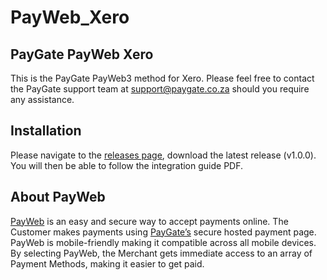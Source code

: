 # PayWeb_Xero
## PayGate PayWeb Xero

This is the PayGate PayWeb3 method for Xero. Please feel free to contact the PayGate support team at support@paygate.co.za should you require any assistance.

## Installation

Please navigate to the [releases page](https://github.com/PayGate/PayWeb_Xero/releases), download the latest release (v1.0.0). You will then be able to follow the integration guide PDF.

## About PayWeb

[PayWeb](https://www.paygate.co.za/paygate-products/payweb/) is an easy and secure way to accept payments online. The Customer makes payments using [PayGate’s](https://www.paygate.co.za/) secure hosted payment page. PayWeb is mobile-friendly making it compatible across all mobile devices. By selecting PayWeb, the Merchant gets immediate access to an array of Payment Methods, making it easier to get paid.
